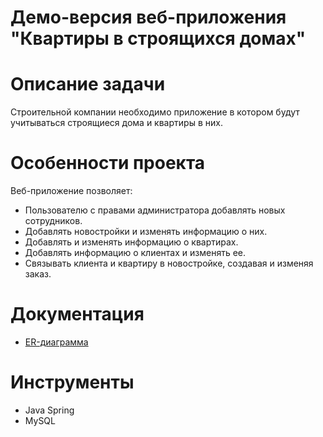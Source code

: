 # Демо-версия веб-приложения "Квартиры в строящихся домах"
# Описание задачи
Строительной компании необходимо приложение в котором будут учитываться строящиеся дома и квартиры в них.
# Особенности проекта
Веб-приложение позволяет:
- Пользователю с правами администратора добавлять новых сотрудников.
- Добавлять новостройки и изменять информацию о них.
- Добавлять и изменять информацию о квартирах.
- Добавлять информацию о клиентах и изменять ее.
- Связывать клиента и квартиру в новостройке, создавая и изменяя заказ.
# Документация
- [ER-диаграмма](https://github.com/vdovikova/Construction-Company/blob/main/ER-%D0%94%D0%B8%D0%B0%D0%B3%D1%80%D0%B0%D0%BC%D0%BC%D0%B0%20%D0%91%D0%B0%D0%B7%D1%8B%20%D0%94%D0%B0%D0%BD%D0%BD%D1%8B%D1%85.drawio)
# Инструменты
- Java Spring
- MySQL
